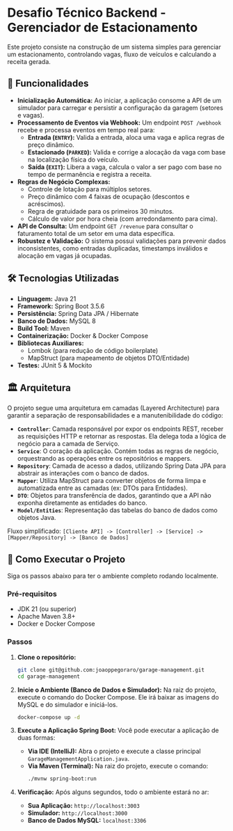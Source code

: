 # Desafio Técnico Backend - Gerenciador de Estacionamento 

Este projeto consiste na construção de um sistema simples para gerenciar um estacionamento, controlando vagas, fluxo de veículos e calculando a receita gerada.

## 📜 Funcionalidades

- **Inicialização Automática:** Ao iniciar, a aplicação consome a API de um simulador para carregar e persistir a configuração da garagem (setores e vagas).
- **Processamento de Eventos via Webhook:** Um endpoint `POST /webhook` recebe e processa eventos em tempo real para:
    - **Entrada (`ENTRY`):** Valida a entrada, aloca uma vaga e aplica regras de preço dinâmico.
    - **Estacionado (`PARKED`):** Valida e corrige a alocação da vaga com base na localização física do veículo.
    - **Saída (`EXIT`):** Libera a vaga, calcula o valor a ser pago com base no tempo de permanência e registra a receita.
- **Regras de Negócio Complexas:**
    - Controle de lotação para múltiplos setores.
    - Preço dinâmico com 4 faixas de ocupação (descontos e acréscimos).
    - Regra de gratuidade para os primeiros 30 minutos.
    - Cálculo de valor por hora cheia (com arredondamento para cima).
- **API de Consulta:** Um endpoint `GET /revenue` para consultar o faturamento total de um setor em uma data específica.
- **Robustez e Validação:** O sistema possui validações para prevenir dados inconsistentes, como entradas duplicadas, timestamps inválidos e alocação em vagas já ocupadas.

## 🛠️ Tecnologias Utilizadas

- **Linguagem:** Java 21
- **Framework:** Spring Boot 3.5.6
- **Persistência:** Spring Data JPA / Hibernate
- **Banco de Dados:** MySQL 8
- **Build Tool:** Maven
- **Containerização:** Docker & Docker Compose
- **Bibliotecas Auxiliares:**
    - Lombok (para redução de código boilerplate)
    - MapStruct (para mapeamento de objetos DTO/Entidade)
- **Testes:** JUnit 5 & Mockito

## 🏛️ Arquitetura

O projeto segue uma arquitetura em camadas (Layered Architecture) para garantir a separação de responsabilidades e a manutenibilidade do código:

- **`Controller`**: Camada responsável por expor os endpoints REST, receber as requisições HTTP e retornar as respostas. Ela delega toda a lógica de negócio para a camada de Serviço.
- **`Service`**: O coração da aplicação. Contém todas as regras de negócio, orquestrando as operações entre os repositórios e mappers.
- **`Repository`**: Camada de acesso a dados, utilizando Spring Data JPA para abstrair as interações com o banco de dados.
- **`Mapper`**: Utiliza MapStruct para converter objetos de forma limpa e automatizada entre as camadas (ex: DTOs para Entidades).
- **`DTO`**: Objetos para transferência de dados, garantindo que a API não exponha diretamente as entidades do banco.
- **`Model/Entities`**: Representação das tabelas do banco de dados como objetos Java.

Fluxo simplificado:
`[Cliente API] -> [Controller] -> [Service] -> [Mapper/Repository] -> [Banco de Dados]`

## 🚀 Como Executar o Projeto

Siga os passos abaixo para ter o ambiente completo rodando localmente.

### Pré-requisitos
- JDK 21 (ou superior)
- Apache Maven 3.8+
- Docker e Docker Compose

### Passos

1.  **Clone o repositório:**
    ```bash
    git clone git@github.com:joaoppegoraro/garage-management.git
    cd garage-management
    ```

2.  **Inicie o Ambiente (Banco de Dados e Simulador):**
    Na raiz do projeto, execute o comando do Docker Compose. Ele irá baixar as imagens do MySQL e do simulador e iniciá-los.
    ```bash
    docker-compose up -d
    ```

3.  **Execute a Aplicação Spring Boot:**
    Você pode executar a aplicação de duas formas:
    - **Via IDE (IntelliJ):** Abra o projeto e execute a classe principal `GarageManagementApplication.java`.
    - **Via Maven (Terminal):** Na raiz do projeto, execute o comando:
      ```bash
      ./mvnw spring-boot:run
      ```

4.  **Verificação:**
    Após alguns segundos, todo o ambiente estará no ar:
    - **Sua Aplicação:** `http://localhost:3003`
    - **Simulador:** `http://localhost:3000`
    - **Banco de Dados MySQL:** `localhost:3306`
